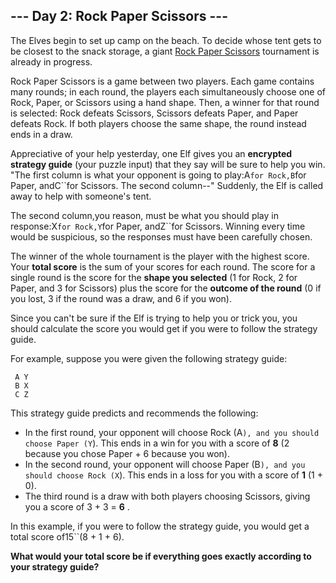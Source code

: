 ## --- Day 2: Rock Paper Scissors ---


The Elves begin to set up camp on the beach. To decide whose tent gets to be closest to the snack storage, a giant [Rock Paper Scissors](https://en.wikipedia.org/wiki/Rock_paper_scissors) tournament is already in progress.


Rock Paper Scissors is a game between two players. Each game contains many rounds; in each round, the players each simultaneously choose one of Rock, Paper, or Scissors using a hand shape. Then, a winner for that round is selected: Rock defeats Scissors, Scissors defeats Paper, and Paper defeats Rock. If both players choose the same shape, the round instead ends in a draw.


Appreciative of your help yesterday, one Elf gives you an **encrypted strategy guide** (your puzzle input) that they say will be sure to help you win. "The first column is what your opponent is going to play:A``for Rock,B``for Paper, andC``for Scissors. The second column--" Suddenly, the Elf is called away to help with someone's tent.


The second column,you reason, must be what you should play in response:X``for Rock,Y``for Paper, andZ``for Scissors. Winning every time would be suspicious, so the responses must have been carefully chosen.


The winner of the whole tournament is the player with the highest score. Your **total score** is the sum of your scores for each round. The score for a single round is the score for the **shape you selected** (1 for Rock, 2 for Paper, and 3 for Scissors) plus the score for the **outcome of the round** (0 if you lost, 3 if the round was a draw, and 6 if you won).


Since you can't be sure if the Elf is trying to help you or trick you, you should calculate the score you would get if you were to follow the strategy guide.


For example, suppose you were given the following strategy guide:


```
 A Y
 B X
 C Z

```


This strategy guide predicts and recommends the following:


+ In the first round, your opponent will choose Rock (A``), and you should choose Paper (Y``). This ends in a win for you with a score of **8** (2 because you chose Paper + 6 because you won).
+ In the second round, your opponent will choose Paper (B``), and you should choose Rock (X``). This ends in a loss for you with a score of **1** (1 + 0).
+ The third round is a draw with both players choosing Scissors, giving you a score of 3 + 3 = **6** .


In this example, if you were to follow the strategy guide, you would get a total score of15``(8 + 1 + 6).


 **What would your total score be if everything goes exactly according to your strategy guide?** 


